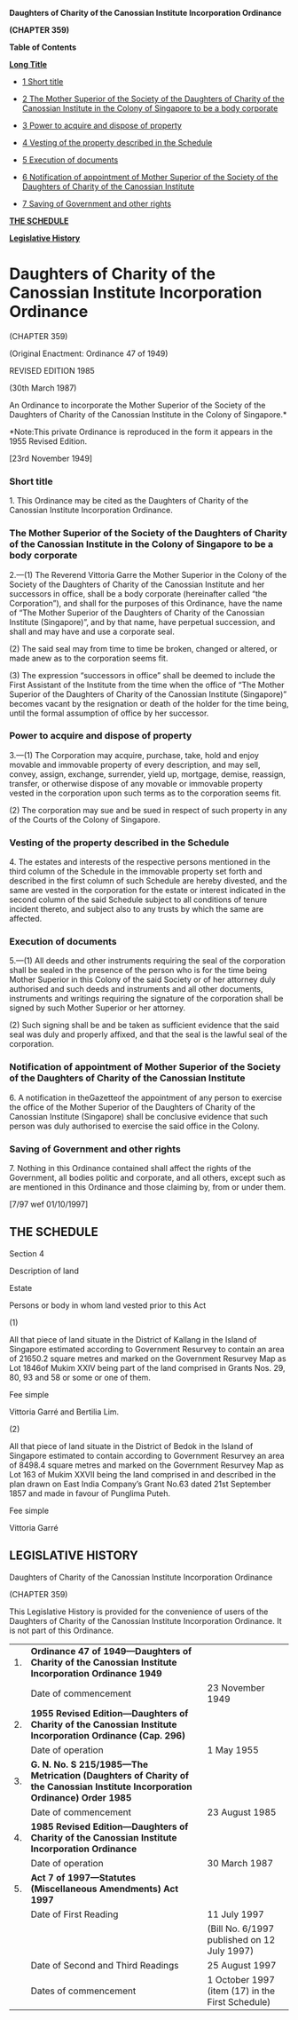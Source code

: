 **Daughters of Charity of the Canossian Institute Incorporation Ordinance**

**(CHAPTER 359)**

**Table of Contents**

[**Long Title**](#Daughters-of-Charity-of-the-Canossian-Institute-Incorporation-Ordinance)

- [1 Short title](#Short-title)

- [2 The Mother Superior of the Society of the Daughters of Charity of the Canossian Institute in the Colony of Singapore to be a body corporate](#The-Mother-Superior-of-the-Society-of-the-Daughters-of-Charity-of-the-Canossian-Institute-in-the-Colony-of-Singapore-to-be-a-body-corporate)

- [3 Power to acquire and dispose of property](#Power-to-acquire-and-dispose-of-property)

- [4 Vesting of the property described in the Schedule](#Vesting-of-the-property-described-in-the-Schedule)

- [5 Execution of documents](#Execution-of-documents)

- [6 Notification of appointment of Mother Superior of the Society of the Daughters of Charity of the Canossian Institute](#Notification-of-appointment-of-Mother-Superior-of-the-Society-of-the-Daughters-of-Charity-of-the-Canossian-Institute)

- [7 Saving of Government and other rights](#Saving-of-Government-and-other-rights)

[**THE SCHEDULE**](#THE-SCHEDULE)

[**Legislative History**](#Legislative-History)

# Daughters of Charity of the Canossian Institute Incorporation Ordinance

(CHAPTER 359)

(Original Enactment: Ordinance 47 of 1949)

REVISED EDITION 1985

(30th March 1987)

An Ordinance to incorporate the Mother Superior of the Society of the Daughters of Charity of the Canossian Institute in the Colony of Singapore.\*

\*Note:This private Ordinance is reproduced in the form it appears in the 1955 Revised Edition.

[23rd November 1949]

### Short title

1\. This Ordinance may be cited as the Daughters of Charity of the Canossian Institute Incorporation Ordinance.

### The Mother Superior of the Society of the Daughters of Charity of the Canossian Institute in the Colony of Singapore to be a body corporate

2\.—(1) The Reverend Vittoria Garre the Mother Superior in the Colony of the Society of the Daughters of Charity of the Canossian Institute and her successors in office, shall be a body corporate (hereinafter called “the Corporation”), and shall for the purposes of this Ordinance, have the name of “The Mother Superior of the Daughters of Charity of the Canossian Institute (Singapore)”, and by that name, have perpetual succession, and shall and may have and use a corporate seal.

(2) The said seal may from time to time be broken, changed or altered, or made anew as to the corporation seems fit.

(3) The expression “successors in office” shall be deemed to include the First Assistant of the Institute from the time when the office of “The Mother Superior of the Daughters of Charity of the Canossian Institute (Singapore)” becomes vacant by the resignation or death of the holder for the time being, until the formal assumption of office by her successor.

### Power to acquire and dispose of property

3\.—(1) The Corporation may acquire, purchase, take, hold and enjoy movable and immovable property of every description, and may sell, convey, assign, exchange, surrender, yield up, mortgage, demise, reassign, transfer, or otherwise dispose of any movable or immovable property vested in the corporation upon such terms as to the corporation seems fit.

(2) The corporation may sue and be sued in respect of such property in any of the Courts of the Colony of Singapore.

### Vesting of the property described in the Schedule

4\. The estates and interests of the respective persons mentioned in the third column of the Schedule in the immovable property set forth and described in the first column of such Schedule are hereby divested, and the same are vested in the corporation for the estate or interest indicated in the second column of the said Schedule subject to all conditions of tenure incident thereto, and subject also to any trusts by which the same are affected.

### Execution of documents

5\.—(1) All deeds and other instruments requiring the seal of the corporation shall be sealed in the presence of the person who is for the time being Mother Superior in this Colony of the said Society or of her attorney duly authorised and such deeds and instruments and all other documents, instruments and writings requiring the signature of the corporation shall be signed by such Mother Superior or her attorney.

(2) Such signing shall be and be taken as sufficient evidence that the said seal was duly and properly affixed, and that the seal is the lawful seal of the corporation.

### Notification of appointment of Mother Superior of the Society of the Daughters of Charity of the Canossian Institute

6\. A notification in theGazetteof the appointment of any person to exercise the office of the Mother Superior of the Daughters of Charity of the Canossian Institute (Singapore) shall be conclusive evidence that such person was duly authorised to exercise the said office in the Colony.

### Saving of Government and other rights

7\. Nothing in this Ordinance contained shall affect the rights of the Government, all bodies politic and corporate, and all others, except such as are mentioned in this Ordinance and those claiming by, from or under them.

[7/97 wef 01/10/1997]

## THE SCHEDULE

Section 4

Description of land

Estate

Persons or body in whom land vested prior to this Act

(1)

All that piece of land situate in the District of Kallang in the Island of Singapore estimated according to Government Resurvey to contain an area of 21650.2 square metres and marked on the Government Resurvey Map as Lot 1846of Mukim XXIV being part of the land comprised in Grants Nos. 29, 80, 93 and 58 or some or one of them.

Fee simple

Vittoria Garré and Bertilia Lim.

(2)

All that piece of land situate in the District of Bedok in the Island of Singapore estimated to contain according to Government Resurvey an area of 8498.4 square metres and marked on the Government Resurvey Map as Lot 163 of Mukim XXVII being the land comprised in and described in the plan drawn on East India Company’s Grant No.63 dated 21st September 1857 and made in favour of Punglima Puteh.

Fee simple

Vittoria Garré

## LEGISLATIVE HISTORY

Daughters of Charity of the Canossian Institute Incorporation Ordinance

(CHAPTER 359)

This Legislative History is provided for the convenience of users of the Daughters of Charity of the Canossian Institute Incorporation Ordinance. It is not part of this Ordinance.

||||
|:-|:-|:-|
|1.|**Ordinance 47 of 1949—Daughters of Charity of the Canossian Institute Incorporation Ordinance 1949**|
||Date of commencement|23 November 1949|
|2.|**1955 Revised Edition—Daughters of Charity of the Canossian Institute Incorporation Ordinance (Cap. 296)**|
||Date of operation|1 May 1955|
|3.|**G. N. No. S 215/1985—The Metrication (Daughters of Charity of the Canossian Institute Incorporation Ordinance) Order 1985**|
||Date of commencement|23 August 1985|
|4.|**1985 Revised Edition—Daughters of Charity of the Canossian Institute Incorporation Ordinance**|
||Date of operation|30 March 1987|
|5.|**Act 7 of 1997—Statutes (Miscellaneous Amendments) Act 1997**|
||Date of First Reading|11 July 1997|
|||(Bill No. 6/1997 published on 12 July 1997)|
||Date of Second and Third Readings|25 August 1997|
||Dates of commencement|1 October 1997 (item (17) in the First Schedule)|
